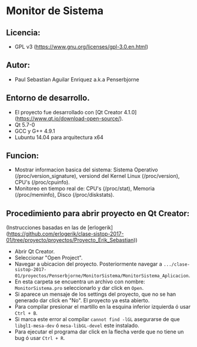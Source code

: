 # Monitor de Sistema

## Licencia:

* GPL v3 (https://www.gnu.org/licenses/gpl-3.0.en.html)

## Autor:
* Paul Sebastian Aguilar Enriquez a.k.a Penserbjorne

## Entorno de desarrollo.

* El proyecto fue desarrollado con [Qt Creator 4.1.0] (https://www.qt.io/download-open-source/).
* Qt 5.7-0
* GCC y G++ 4.9.1
* Lubuntu 14.04 para arquitectura x64

## Funcion:
* Mostrar informacion basica del sistema: Sistema Operativo (/proc/version_signature), versiond del Kernel Linux (/proc/version), CPU's (/proc/cpuinfo).
* Monitoreo en tiempo real de: CPU's (/proc/stat), Memoria (/proc/meminfo), Disco (/proc/diskstats).

## Procedimiento para abrir proyecto en Qt Creator:
(Instrucciones basadas en las de [erlogerik] (https://github.com/erlogerik/clase-sistop-2017-01/tree/proyecto/proyectos/Proyecto_Erik_Sebastian))

* Abrir Qt Creator.
* Seleccionar "Open Project".
* Navegar a ubicacion del proyecto. Posteriormente navegar a ``.../clase-sistop-2017-01/proyectos/Penserbjorne/MonitorSistema/MonitorSistema_Aplicacion``.
* En esta carpeta se encuentra un archivo con nombre: ``MonitorSistema.pro`` seleccionarlo y dar click en ``Open``.
* Si aparece un mensaje de los settings del proyecto, que no se han generado dar click en "No". El proyecto ya esta abierto.
* Para compilar presionar el martillo en la esquina inferior izquierda ó usar ``Ctrl + B``.
* Si marca este error al compilar ``cannot find -lGL`` asegurarse de que ``libgl1-mesa-dev`` ó ``mesa-libGL-devel`` este instalado.
* Para ejecutar el programa dar click en la flecha verde que no tiene un bug ó usar ``Ctrl + R``.
